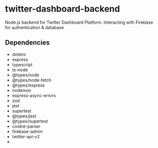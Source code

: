 # twitter-dashboard-backend

Node.js backend for Twitter Dashboard Platform. Interacting with Firebase for authentication &amp; database

## Dependencies

-   dotenv
-   express
-   typescript
-   ts-node
-   @types/node
-   @types/node-fetch
-   @types/express
-   nodemon
-   express-async-errors
-   zod
-   jest
-   supertest
-   @types/jest
-   @types/supertest
-   cookie-parser
-   firebase-admin
-   twitter-api-v2
-
